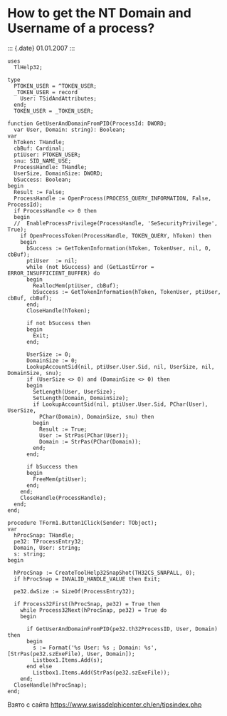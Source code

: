 How to get the NT Domain and Username of a process?
===================================================

::: {.date}
01.01.2007
:::

    uses
      TlHelp32;
     
    type
      PTOKEN_USER = ^TOKEN_USER;
      _TOKEN_USER = record
        User: TSidAndAttributes;
      end;
      TOKEN_USER = _TOKEN_USER;
     
    function GetUserAndDomainFromPID(ProcessId: DWORD;
      var User, Domain: string): Boolean;
    var
      hToken: THandle;
      cbBuf: Cardinal;
      ptiUser: PTOKEN_USER;
      snu: SID_NAME_USE;
      ProcessHandle: THandle;
      UserSize, DomainSize: DWORD;
      bSuccess: Boolean;
    begin
      Result := False;
      ProcessHandle := OpenProcess(PROCESS_QUERY_INFORMATION, False, ProcessId);
      if ProcessHandle <> 0 then
      begin
      //  EnableProcessPrivilege(ProcessHandle, 'SeSecurityPrivilege', True);
        if OpenProcessToken(ProcessHandle, TOKEN_QUERY, hToken) then
        begin
          bSuccess := GetTokenInformation(hToken, TokenUser, nil, 0, cbBuf);
          ptiUser  := nil;
          while (not bSuccess) and (GetLastError = ERROR_INSUFFICIENT_BUFFER) do
          begin
            ReallocMem(ptiUser, cbBuf);
            bSuccess := GetTokenInformation(hToken, TokenUser, ptiUser, cbBuf, cbBuf);
          end;
          CloseHandle(hToken);
     
          if not bSuccess then
          begin
            Exit;
          end;
     
          UserSize := 0;
          DomainSize := 0;
          LookupAccountSid(nil, ptiUser.User.Sid, nil, UserSize, nil, DomainSize, snu);
          if (UserSize <> 0) and (DomainSize <> 0) then
          begin
            SetLength(User, UserSize);
            SetLength(Domain, DomainSize);
            if LookupAccountSid(nil, ptiUser.User.Sid, PChar(User), UserSize,
              PChar(Domain), DomainSize, snu) then
            begin
              Result := True;
              User := StrPas(PChar(User));
              Domain := StrPas(PChar(Domain));
            end;
          end;
     
          if bSuccess then
          begin
            FreeMem(ptiUser);
          end;
        end;
        CloseHandle(ProcessHandle);
      end;
    end;
     
    procedure TForm1.Button1Click(Sender: TObject);
    var
      hProcSnap: THandle;
      pe32: TProcessEntry32;
      Domain, User: string;
      s: string;
    begin
     
      hProcSnap := CreateToolHelp32SnapShot(TH32CS_SNAPALL, 0);
      if hProcSnap = INVALID_HANDLE_VALUE then Exit;
     
      pe32.dwSize := SizeOf(ProcessEntry32);
     
      if Process32First(hProcSnap, pe32) = True then
        while Process32Next(hProcSnap, pe32) = True do
        begin
     
          if GetUserAndDomainFromPID(pe32.th32ProcessID, User, Domain) then
          begin
            s := Format('%s User: %s ; Domain: %s',[StrPas(pe32.szExeFile), User, Domain]);
            Listbox1.Items.Add(s);
          end else
            Listbox1.Items.Add(StrPas(pe32.szExeFile));
        end;
      CloseHandle(hProcSnap);
    end;

Взято с сайта <https://www.swissdelphicenter.ch/en/tipsindex.php>
